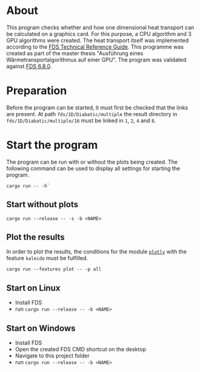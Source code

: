 # About
This program checks whether and how one dimensional heat transport can be calculated on a graphics card. For this purpose, a CPU algorithm and 3 GPU algorithms were created. The heat transport itself was implemented according to the [FDS Technical Reference Guide](https://pages.nist.gov/fds-smv/downloads.html). This programme was created as part of the master thesis "Ausführung eines Wärmetransportalgorithmus auf einer GPU". The program was validated against [FDS 6.8.0](https://github.com/firemodels/fds).

# Preparation 
Before the program can be started, it must first be checked that the links are present.
At path `fds/1D/Diabatic/multiple` the result directory in `fds/1D/Diabatic/multiple/16` must be linked in `1`, `2`, `4` and `8`.

# Start the program
The program can be run with or without the plots being created. The following command can be used to display all settings for starting the program.

```
cargo run -- -h` 
```

## Start without plots
```
cargo run --release -- -s -b <NAME>
```
## Plot the results
In order to plot the results, the conditions for the module [`plotly`](https://github.com/igiagkiozis/plotly) with the feature `kaleido` must be fulfilled.

```
cargo run --features plot -- -p all
```
## Start on Linux
- Install FDS
- run `cargo run --release -- -b <NAME>`

## Start on Windows
- Install FDS
- Open the created FDS CMD shortcut on the desktop
- Navigate to this project folder
- run `cargo run --release -- -b <NAME>`